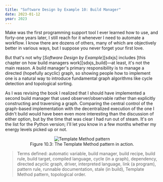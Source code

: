 ```yaml
---
title: "Software Design by Example 10: Build Manager"
date: 2023-01-12
year: 2023
---
```


Make was the first programming support tool I ever learned how to use,
and forty-one years later,
I still reach for it whenever I need to automate a workflow.
I know there are dozens of others,
many of which are objectively better in various ways,
but I suppose you never forget your first love.

But that's not why [*Software Design by Example*][sdxjs] includes
[this chapter on how build managers work][sdxjs_build]—at least,
it's not the main reason.
A build manager's primary responsibility is to manage a directed (hopefully acyclic) graph,
so showing people how to implement one is a natural way to introduce fundamental graph algorithms
like cycle detection and topological sorting.

As I was revising the book I realized that
I should have implemented a second build manager
that used observer/observable rather than explicitly constructing and traversing a graph.
Comparing the central control of the graph-based implementation
with the decentralized execution of the one I didn't build
would have been even more interesting than the discussion of either option,
but by the time that was clear I had run out of steam.
It's on the list for the Python version;
I'll let you know in a few months whether my energy levels picked up or not.

<figure id="build-manager-template-method" align="center">
  <img src="{{'/sdxjs/build-manager/template-method.svg' | relative_url}}" alt="Template Method pattern"/>
  <figcaption>Figure 10.3: The Template Method pattern in action.</figcaption>
</figure>

> Terms defined: automatic variable, build manager, build recipe, build rule, build target, compiled language, cycle (in a graph), dependency, directed acyclic graph, driver, interpreted language, link (a program), pattern rule, runnable documentation, stale (in build), Template Method pattern, topological order.
